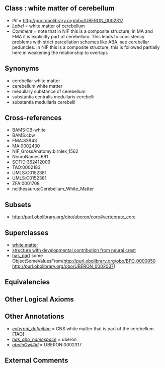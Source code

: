 
## Class : white matter of cerebellum

 * *IRI* = http://purl.obolibrary.org/obo/UBERON_0002317
 * *Label* = white matter of cerebellum
 * *Comment* = note that in NIF this is a composite structure; in MA and FMA it is explicitly part of cerebellum. This leads to consistency problems with strict parcellation schemes like ABA, see cerebellar peduncles. In NIF this is a composite structure, this is followed partially here in weakening the relationship to overlaps

## Synonyms

 * cerebellar white matter
 * cerebellum white matter
 * medullary substance of cerebellum
 * substantia centralis medullaris cerebelli
 * substantia medullaris cerebelli

## Cross-references

 * BAMS:CB-white
 * BAMS:cbw
 * FMA:83943
 * MA:0002430
 * NIF_GrossAnatomy:birnlex_1562
 * NeuroNames:691
 * SCTID:362412009
 * TAO:0002183
 * UMLS:C0152381
 * UMLS:C0152381
 * ZFA:0001708
 * ncithesaurus:Cerebellum_White_Matter

## Subsets

 * http://purl.obolibrary.org/obo/uberon/core#vertebrate_core

## Superclasses

 * [white matter](../../UBERON/16/UBERON_0002316.md)
 * [structure with developmental contribution from neural crest](../../UBERON/14/UBERON_0010314.md)
 * [has_part](../../BFO/51/BFO_0000051.md) some ObjectSomeValuesFrom(<http://purl.obolibrary.org/obo/BFO_0000050> <http://purl.obolibrary.org/obo/UBERON_0002037>)

## Equivalencies


## Other Logical Axioms


## Other Annotations

 * *[external_definition](../../UBPROP/01/UBPROP_0000001.md)* = CNS white matter that is part of the cerebellum.[TAO]
 * *[has_obo_namespace](../../ce/oboInOwl#hasOBONamespace.md)* = uberon
 * *[oboInOwl#id](../../id/oboInOwl#id.md)* = UBERON:0002317

## External Comments

